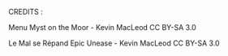 CREDITS :

Menu
Myst on the Moor - Kevin MacLeod CC BY-SA 3.0

Le Mal se Répand
Epic Unease - Kevin MacLeod CC BY-SA 3.0